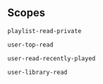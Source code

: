 ## Scopes
`playlist-read-private`

`user-top-read` 

`user-read-recently-played`

`user-library-read`